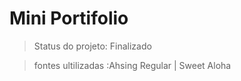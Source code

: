 <h1>Mini Portifolio</h1>

> Status do projeto: Finalizado 

> fontes ultilizadas :Ahsing Regular | Sweet Aloha
